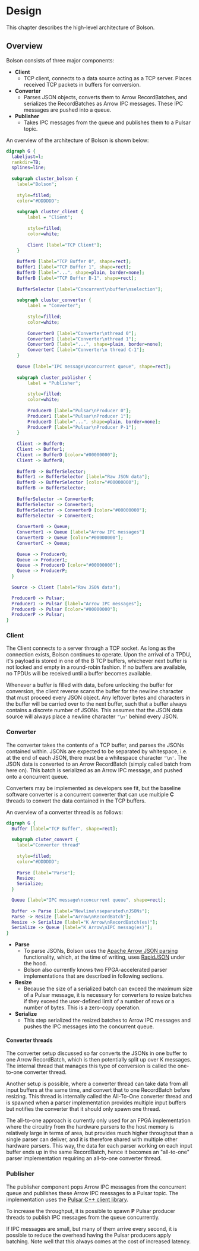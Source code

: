 # Design

This chapter describes the high-level architecture of Bolson.

## Overview

Bolson consists of three major components:

- **Client**
    - TCP client, connects to a data source acting as a TCP server. Places
      received TCP packets in buffers for conversion.
- **Converter**
    - Parses JSON objects, converts them to Arrow RecordBatches, and serializes
      the RecordBatches as Arrow IPC messages. These IPC messages are pushed
      into a queue.
- **Publisher**
    - Takes IPC messages from the queue and publishes them to a Pulsar topic.

An overview of the architecture of Bolson is shown below:

```dot process Overview
digraph G {
  labeljust=l;
  rankdir=TB;
  splines=line;
  
  subgraph cluster_bolson {
    label="Bolson";
    
    style=filled;
    color="#DDDDDD";
    
    subgraph cluster_client {
        label = "Client";
        
        style=filled;
        color=white;
        
        Client [label="TCP Client"];
    }
    
    Buffer0 [label="TCP Buffer 0", shape=rect];
    Buffer1 [label="TCP Buffer 1", shape=rect];
    BufferD [label="...", shape=plain, border=none];
    BufferB [label="TCP Buffer B-1", shape=rect];
    
    BufferSelector [label="Concurrent\nbuffer\nselection"];
    
    subgraph cluster_converter {
        label = "Converter";
        
        style=filled;
        color=white;
        
        Converter0 [label="Converter\nthread 0"];
        Converter1 [label="Converter\nthread 1"];
        ConverterD [label="...", shape=plain, border=none];
        ConverterC [label="Converter\n thread C-1"];
    }
    
    Queue [label="IPC message\nconcurrent queue", shape=rect];
    
    subgraph cluster_publisher {
        label = "Publisher";
                
        style=filled;
        color=white;
        
        Producer0 [label="Pulsar\nProducer 0"];
        Producer1 [label="Pulsar\nProducer 1"];
        ProducerD [label="...", shape=plain, border=none];
        ProducerP [label="Pulsar\nProducer P-1"];
    }
           
    Client -> Buffer0;
    Client -> Buffer1;
    Client -> BufferD [color="#00000000"];
    Client -> BufferB;
    
    Buffer0 -> BufferSelector;
    Buffer1 -> BufferSelector [label="Raw JSON data"];
    BufferD -> BufferSelector [color="#00000000"];
    BufferB -> BufferSelector;
        
    BufferSelector -> Converter0;
    BufferSelector -> Converter1;
    BufferSelector -> ConverterD [color="#00000000"];
    BufferSelector -> ConverterC;
         
    Converter0 -> Queue;
    Converter1 -> Queue [label="Arrow IPC messages"]
    ConverterD -> Queue [color="#00000000"];
    ConverterC -> Queue;
    
    Queue -> Producer0;
    Queue -> Producer1;
    Queue -> ProducerD [color="#00000000"];
    Queue -> ProducerP;
  }
  
  Source -> Client [label="Raw JSON data"];

  Producer0 -> Pulsar;
  Producer1 -> Pulsar [label="Arrow IPC messages"];
  ProducerD -> Pulsar [color="#00000000"];
  ProducerP -> Pulsar;
}
```

### Client

The Client connects to a server through a TCP socket. As long as the connection
exists, Bolson continues to operate. Upon the arrival of a TPDU, it's payload is
stored in one of the B TCP buffers, whichever next buffer is not locked and
empty in a round-robin fashion. If no buffers are available, no TPDUs will be
received until a buffer becomes available.

Whenever a buffer is filled with data, before unlocking the buffer for
conversion, the client reverse scans the buffer for the newline character that
must proceed every JSON object. Any leftover bytes and characters in the buffer
will be carried over to the next buffer, such that a buffer always contains a
discrete number of JSONs. This assumes that the JSON data source will always
place a newline character `'\n'` behind every JSON.

### Converter

The converter takes the contents of a TCP buffer, and parses the JSONs contained
within. JSONs are expected to be separated by whitespace, i.e. at the end of
each JSON, there must be a whitespace character `'\n'`. The JSON data is
converted to an Arrow RecordBatch (simply called batch from here on). This batch
is serialized as an Arrow IPC message, and pushed onto a concurrent queue.

Converters may be implemented as developers see fit, but the baseline software
converter is a concurrent converter that can use multiple **C** threads to
convert the data contained in the TCP buffers.

An overview of a converter thread is as follows:

```dot process
digraph G {  
  Buffer [label="TCP Buffer", shape=rect];
  
  subgraph cluter_convert {
    label="Converter thread"
    
    style=filled;
    color="#DDDDDD";
    
    Parse [label="Parse"];
    Resize;
    Serialize;
  }

  Queue [label="IPC message\nconcurrent queue", shape=rect];
  
  Buffer -> Parse [label="Newline\nseparated\nJSONs"];
  Parse -> Resize [label="Arrow\nRecordBatch"];
  Resize -> Serialize [label="K Arrow\nRecordBatch(es)"];
  Serialize -> Queue [label="K Arrow\nIPC messag(es)"];
}
```

- **Parse**
    - To parse JSONs, Bolson uses the [Apache Arrow JSON parsing] functionality,
      which, at the time of writing, uses [RapidJSON] under the hood.
    - Bolson also currently knows two FPGA-accelerated parser implementations
      that are described in following sections.
- **Resize**
    - Because the size of a serialized batch can exceed the maximum size of a
      Pulsar message, it is necessary for converters to resize batches if they
      exceed the user-defined limit of a number of rows or a number of bytes.
      This is a zero-copy operation.
- **Serialize**
    - This step serialized the resized batches to Arrow IPC messages and pushes
      the IPC messages into the concurrent queue.

#### Converter threads

The converter setup discussed so far converts the JSONs in one buffer to one
Arrow RecordBatch, which is then potentially split up over K messages. The
internal thread that manages this type of conversion is called the one-to-one
converter thread.

Another setup is possible, where a converter thread can take data from all input
buffers at the same time, and convert that to one RecordBatch before resizing.
This thread is internally called the All-To-One converter thread and is spawned
when a parser implementation provides multiple input buffers but notifies the
converter that it should only spawn one thread. 

The all-to-one approach is currently only used for an FPGA implementation where
the circuitry from the hardware parsers to the host memory is relatively large
in terms of area, but provides much higher throughput than a single parser can
deliver, and it is therefore shared with multiple other hardware parsers. This
way, the data for each parser working on each input buffer ends up in the same
RecordBatch, hence it becomes an "all-to-one" parser implementation requiring an
all-to-one converter thread.

### Publisher

The publisher component pops Arrow IPC messages from the concurrent queue and
publishes these Arrow IPC messages to a Pulsar topic. The implementation uses
the [Pulsar C++ client library].

To increase the throughput, it is possible to spawn **P** Pulsar producer
threads to publish IPC messages from the queue concurrently.

If IPC messages are small, but many of them arrive every second, it is possible
to reduce the overhead having the Pulsar producers apply batching. Note well
that this always comes at the cost of increased latency.


[Apache Arrow JSON parsing]: https://arrow.apache.org/docs/cpp/json.html

[RapidJSON]: https://rapidjson.org

[Pulsar C++ client library]: https://pulsar.apache.org/docs/en/client-libraries-cpp